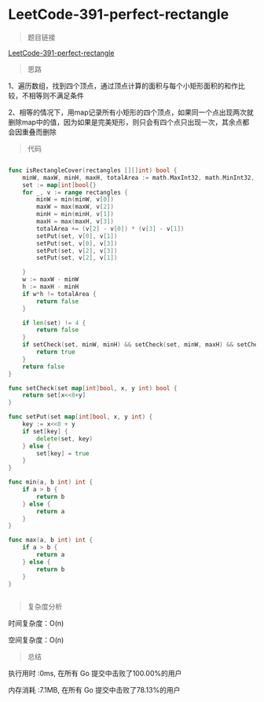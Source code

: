 #  LeetCode-391-perfect-rectangle

>题目链接

[LeetCode-391-perfect-rectangle](https://leetcode-cn.com/problems/perfect-rectangle/)

>思路

1、遍历数组，找到四个顶点，通过顶点计算的面积与每个小矩形面积的和作比较，不相等则不满足条件

2、相等的情况下，用map记录所有小矩形的四个顶点，如果同一个点出现两次就删除map中的值，因为如果是完美矩形，则只会有四个点只出现一次，其余点都会因重叠而删除

>代码

```go

func isRectangleCover(rectangles [][]int) bool {
    minW, maxW, minH, maxH, totalArea := math.MaxInt32, math.MinInt32, math.MaxInt32, math.MinInt32, 0
    set := map[int]bool{}
    for _, v := range rectangles {
        minW = min(minW, v[0])
        maxW = max(maxW, v[2])
        minH = min(minH, v[1])
        maxH = max(maxH, v[3])
        totalArea += (v[2] - v[0]) * (v[3] - v[1])
        setPut(set, v[0], v[1])
        setPut(set, v[0], v[3])
        setPut(set, v[2], v[3])
        setPut(set, v[2], v[1])

    }
    w := maxW - minW
    h := maxH - minH
    if w*h != totalArea {
        return false
    }

    if len(set) != 4 {
        return false
    }
    if setCheck(set, minW, minH) && setCheck(set, minW, maxH) && setCheck(set, maxW, minH) && setCheck(set, maxW, maxH) {
        return true
    }
    return false
}

func setCheck(set map[int]bool, x, y int) bool {
    return set[x<<8+y]
}

func setPut(set map[int]bool, x, y int) {
    key := x<<8 + y
    if set[key] {
        delete(set, key)
    } else {
        set[key] = true
    }
}

func min(a, b int) int {
    if a > b {
        return b
    } else {
        return a
    }
}

func max(a, b int) int {
    if a > b {
        return a
    } else {
        return b
    }
}



```

>复杂度分析

时间复杂度：O(n)

空间复杂度：O(n)

>总结

执行用时 :0ms, 在所有 Go 提交中击败了100.00%的用户
 
内存消耗 :7.1MB, 在所有 Go 提交中击败了78.13%的用户
